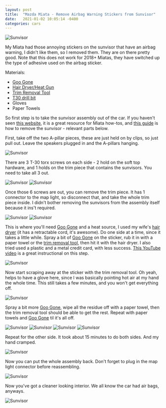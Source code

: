 ```yaml
---
layout: post
title:  "Mazda Miata - Remove Airbag Warning Stickers from Sunvisor"
date:   2021-01-02 10:05:14 -0400
categories: cars
---
```


![Sunvisor](/images/sunvisor/14.jpg)

My Miata had those annoying stickers on the sunvisor that have an airbag warning, I didn't like them, so I removed them. They are on there pretty good. Note that this does not work for 2018+ Miatas, they have switched up the type of adhesive used on the airbag sticker. 

Materials:
* [Goo Gone](https://amzn.to/3pHMQb5)
* [Hair Dryer/Heat Gun](https://amzn.to/2X5Xb4C)
* [Trim Removal Tool](https://amzn.to/3b2LGCU)
* [T30 drill bit](https://amzn.to/2LePCG4)
* Gloves
* Paper Towels

So first step is to take the sunvisor assembly out of the car. If you haven't seen [this website](https://www.hexorcism.com/16ND/), it is a great resource for Miata how-tos, and [this guide](https://www.hexorcism.com/16ND/sm356205/) is how to remove the sunvisor - relevant parts below. 

First, take off the two A-pillar pieces, these are just held on by clips, so just pull out. Leave the speakers plugged in and the A-pillars hanging. 

![Sunvisor](/images/sunvisor/1.jpg)

There are 3 T-30 torx screws on each side - 2 hold on the soft top hardware, and 1 holds on the trim piece that contains the sunvisors. You need to take all 3 out. 

![Sunvisor](/images/sunvisor/2.jpg)
![Sunvisor](/images/sunvisor/12.jpg)

Once those 6 screws are out, you can remove the trim piece. It has 1 connector to the map light, so disconnect that, and take the whole trim piece inside. I didn't bother removing the sunvisors from the assembly itself because it ins't required. 

![Sunvisor](/images/sunvisor/3.jpg)
![Sunvisor](/images/sunvisor/4.jpg)

This is where you'll need [Goo Gone](https://amzn.to/3pHMQb5) and a heat source, I used my wife's [hair dryer](https://amzn.to/2X5Xb4C) (it has a retractable cord, it's awesome). Do one side at a time, since it takes a little while. Spray a bit of [Goo Gone](https://amzn.to/3pHMQb5) on the sticker, rub it in with a paper towel or the [trim removal tool](https://amzn.to/3b2LGCU), then hit it with the hair dryer. I also tried used a plastic and a metal credit card, with less success. [This YouTube video](https://www.youtube.com/watch?v=tHKwnwsyp5E) is a great instructional on this step. 

![Sunvisor](/images/sunvisor/5.jpg)

Now start scraping away at the sticker with the trim removal tool. Oh yeah, helps to have a glove here, since I was basically pointing hot air at my hand the whole time. This still takes a few minutes, and you won't get everything off. 

![Sunvisor](/images/sunvisor/6.jpg)

Spray a bit more [Goo Gone](https://amzn.to/3pHMQb5), wipe all the residue off with a paper towel, then the trim removal tool should be able to get the rest. Repeat with paper towels and [Goo Gone](https://amzn.to/3pHMQb5) til it's all off. 

![Sunvisor](/images/sunvisor/7.jpg)
![Sunvisor](/images/sunvisor/8.jpg)
![Sunvisor](/images/sunvisor/9.jpg)
![Sunvisor](/images/sunvisor/10.jpg)

Repeat for the other side. It took about 15 minutes to do both sides. And my hand cramped. 

![Sunvisor](/images/sunvisor/11.jpg)

Now you can put the whole assembly back. Don't forget to plug in the map light connector before reassembling. 

![Sunvisor](/images/sunvisor/13.jpg)

Now you've got a cleaner looking interior. We all know the car had air bags, anyways. 

![Sunvisor](/images/sunvisor/14.jpg)

